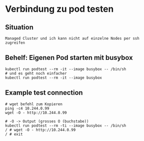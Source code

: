 # Verbindung zu pod testen 

## Situation 

```
Managed Cluster und ich kann nicht auf einzelne Nodes per ssh zugreifen
```

## Behelf: Eigenen Pod starten mit busybox 

```
kubectl run podtest --rm -it --image busybox -- /bin/sh
# und es geht noch einfacher 
kubectl run podtest --rm -it --image busybox 
```

## Example test connection 

```
# wget befehl zum Kopieren
ping -c4 10.244.0.99
wget -O - http://10.244.0.99
```

```
# -O -> Output (grosses O (buchstabe)) 
kubectl run podtest --rm -ti --image busybox -- /bin/sh
/ # wget -O - http://10.244.0.99
/ # exit 
```
